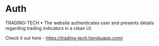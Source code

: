 # Auth
TRADING-TECH 
• The website authenticates user and presents details regarding trading indicators in a clean UI.

Check it out here - https://trading-tech.herokuapp.com/

